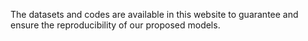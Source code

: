 The datasets and codes are available in this website to guarantee and ensure the reproducibility of our proposed models.
